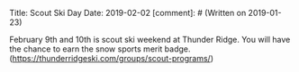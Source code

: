 Title: Scout Ski Day
Date: 2019-02-02
[comment]: # (Written on 2019-01-23)

February 9th and 10th is scout ski weekend at Thunder Ridge. You will have the chance to earn the snow sports merit badge. (https://thunderridgeski.com/groups/scout-programs/)